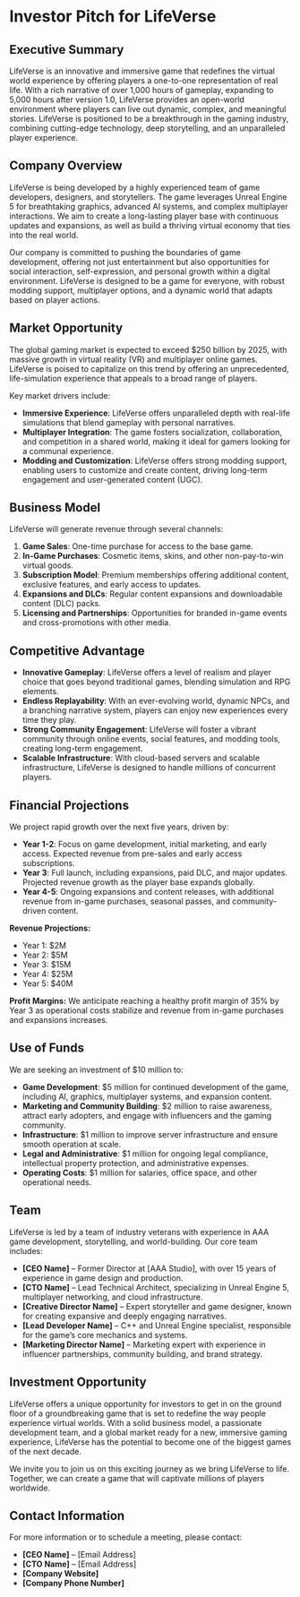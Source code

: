 # Investor Pitch for LifeVerse

## Executive Summary
LifeVerse is an innovative and immersive game that redefines the virtual world experience by offering players a one-to-one representation of real life. With a rich narrative of over 1,000 hours of gameplay, expanding to 5,000 hours after version 1.0, LifeVerse provides an open-world environment where players can live out dynamic, complex, and meaningful stories. LifeVerse is positioned to be a breakthrough in the gaming industry, combining cutting-edge technology, deep storytelling, and an unparalleled player experience.

## Company Overview
LifeVerse is being developed by a highly experienced team of game developers, designers, and storytellers. The game leverages Unreal Engine 5 for breathtaking graphics, advanced AI systems, and complex multiplayer interactions. We aim to create a long-lasting player base with continuous updates and expansions, as well as build a thriving virtual economy that ties into the real world.

Our company is committed to pushing the boundaries of game development, offering not just entertainment but also opportunities for social interaction, self-expression, and personal growth within a digital environment. LifeVerse is designed to be a game for everyone, with robust modding support, multiplayer options, and a dynamic world that adapts based on player actions.

## Market Opportunity
The global gaming market is expected to exceed $250 billion by 2025, with massive growth in virtual reality (VR) and multiplayer online games. LifeVerse is poised to capitalize on this trend by offering an unprecedented, life-simulation experience that appeals to a broad range of players. 

Key market drivers include:
- **Immersive Experience**: LifeVerse offers unparalleled depth with real-life simulations that blend gameplay with personal narratives.
- **Multiplayer Integration**: The game fosters socialization, collaboration, and competition in a shared world, making it ideal for gamers looking for a communal experience.
- **Modding and Customization**: LifeVerse offers strong modding support, enabling users to customize and create content, driving long-term engagement and user-generated content (UGC).

## Business Model
LifeVerse will generate revenue through several channels:
1. **Game Sales**: One-time purchase for access to the base game.
2. **In-Game Purchases**: Cosmetic items, skins, and other non-pay-to-win virtual goods.
3. **Subscription Model**: Premium memberships offering additional content, exclusive features, and early access to updates.
4. **Expansions and DLCs**: Regular content expansions and downloadable content (DLC) packs.
5. **Licensing and Partnerships**: Opportunities for branded in-game events and cross-promotions with other media.

## Competitive Advantage
- **Innovative Gameplay**: LifeVerse offers a level of realism and player choice that goes beyond traditional games, blending simulation and RPG elements.
- **Endless Replayability**: With an ever-evolving world, dynamic NPCs, and a branching narrative system, players can enjoy new experiences every time they play.
- **Strong Community Engagement**: LifeVerse will foster a vibrant community through online events, social features, and modding tools, creating long-term engagement.
- **Scalable Infrastructure**: With cloud-based servers and scalable infrastructure, LifeVerse is designed to handle millions of concurrent players.

## Financial Projections
We project rapid growth over the next five years, driven by:
- **Year 1-2**: Focus on game development, initial marketing, and early access. Expected revenue from pre-sales and early access subscriptions.
- **Year 3**: Full launch, including expansions, paid DLC, and major updates. Projected revenue growth as the player base expands globally.
- **Year 4-5**: Ongoing expansions and content releases, with additional revenue from in-game purchases, seasonal passes, and community-driven content.

**Revenue Projections:**
- Year 1: $2M
- Year 2: $5M
- Year 3: $15M
- Year 4: $25M
- Year 5: $40M

**Profit Margins:** We anticipate reaching a healthy profit margin of 35% by Year 3 as operational costs stabilize and revenue from in-game purchases and expansions increases.

## Use of Funds
We are seeking an investment of $10 million to:
- **Game Development**: $5 million for continued development of the game, including AI, graphics, multiplayer systems, and expansion content.
- **Marketing and Community Building**: $2 million to raise awareness, attract early adopters, and engage with influencers and the gaming community.
- **Infrastructure**: $1 million to improve server infrastructure and ensure smooth operation at scale.
- **Legal and Administrative**: $1 million for ongoing legal compliance, intellectual property protection, and administrative expenses.
- **Operating Costs**: $1 million for salaries, office space, and other operational needs.

## Team
LifeVerse is led by a team of industry veterans with experience in AAA game development, storytelling, and world-building. Our core team includes:
- **[CEO Name]** – Former Director at [AAA Studio], with over 15 years of experience in game design and production.
- **[CTO Name]** – Lead Technical Architect, specializing in Unreal Engine 5, multiplayer networking, and cloud infrastructure.
- **[Creative Director Name]** – Expert storyteller and game designer, known for creating expansive and deeply engaging narratives.
- **[Lead Developer Name]** – C++ and Unreal Engine specialist, responsible for the game’s core mechanics and systems.
- **[Marketing Director Name]** – Marketing expert with experience in influencer partnerships, community building, and brand strategy.

## Investment Opportunity
LifeVerse offers a unique opportunity for investors to get in on the ground floor of a groundbreaking game that is set to redefine the way people experience virtual worlds. With a solid business model, a passionate development team, and a global market ready for a new, immersive gaming experience, LifeVerse has the potential to become one of the biggest games of the next decade.

We invite you to join us on this exciting journey as we bring LifeVerse to life. Together, we can create a game that will captivate millions of players worldwide.

## Contact Information
For more information or to schedule a meeting, please contact:
- **[CEO Name]** – [Email Address]
- **[CTO Name]** – [Email Address]
- **[Company Website]**
- **[Company Phone Number]**
